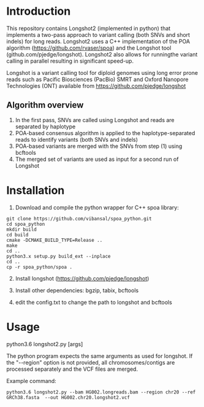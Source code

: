 
# Introduction

This repository contains Longshot2 (implemented in python) that implements a two-pass approach to variant calling (both SNVs and short indels) for long reads. Longshot2 uses a C++ implementation of the POA algorithm (https://github.com/rvaser/spoa) and the Longshot tool (github.com/pjedge/longshot). Longshot2 also allows for runningthe variant calling in parallel resulting in significant speed-up. 

Longshot is a variant calling tool for diploid genomes using long error prone reads such as Pacific Biosciences (PacBio) SMRT and Oxford Nanopore Technologies (ONT)
available from https://github.com/pjedge/longshot

## Algorithm overview 

1. In the first pass, SNVs are called using Longshot and reads are separated by haplotype 
2. POA-based consensus algorithm is applied to the haplotype-separated reads to identify variants (both SNVs and indels)
3. POA-based variants are merged with the SNVs from step (1) using bcftools 
4. The merged set of variants are used as input for a second run of Longshot

# Installation 

1. Download and compile the python wrapper for C++ spoa library:

```
git clone https://github.com/vibansal/spoa_python.git
cd spoa_python
mkdir build
cd build
cmake -DCMAKE_BUILD_TYPE=Release ..
make
cd ..
python3.x setup.py build_ext --inplace
cd ..
cp -r spoa_python/spoa .
```

2. Install longshot (https://github.com/pjedge/longshot)

3. Install other dependencies: bgzip, tabix, bcftools 

4. edit the config.txt to change the path to longshot and bcftools

# Usage 

python3.6 longshot2.py [args] 

The python program expects the same arguments as used for longshot. If the "--region" option is not provided, all chromosomes/contigs are processed
separately and the VCF files are merged.

Example command:

```
python3.6 longshot2.py --bam HG002.longreads.bam --region chr20 --ref GRCh38.fasta  --out HG002.chr20.longshot2.vcf 
```


